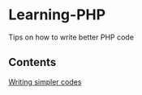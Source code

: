 # Learning-PHP
Tips on how to write better PHP code

## Contents
[Writing simpler codes](https://github.com/bzsamus/Learning-PHP/blob/master/articles/Write_simple_codes.md)
